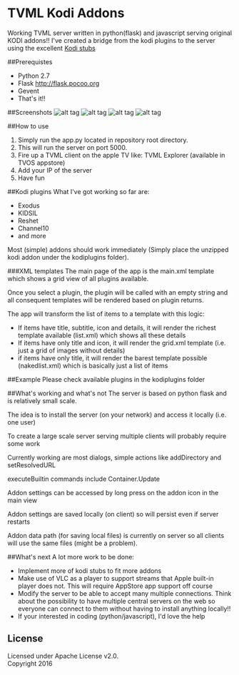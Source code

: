 # TVML Kodi Addons
Working TVML server written in python(flask) and javascript serving original KODI addons!!
I've created a bridge from the kodi plugins to the server using the excellent [Kodi stubs](https://github.com/romanvm/Kodistubs)

##Prerequistes
- Python 2.7
- Flask http://flask.pocoo.org
- Gevent
- That's it!!

##Screenshots
![alt tag](https://raw.githubusercontent.com/ggyeh/TVML-Kodi-Addons/master/images/screenshot1.png)
![alt tag](https://raw.githubusercontent.com/ggyeh/TVML-Kodi-Addons/master/images/screenshot2.png)
![alt tag](https://raw.githubusercontent.com/ggyeh/TVML-Kodi-Addons/master/images/screenshot3.png)
![alt tag](https://raw.githubusercontent.com/ggyeh/TVML-Kodi-Addons/master/images/screenshot4.png)

##How to use
1. Simply run the app.py located in repository root directory.
2. This will run the server on port 5000.
3. Fire up a TVML client on the apple TV like: TVML Explorer (available in TVOS appstore)
4. Add your IP of the server
5. Have fun

##Kodi plugins
What I've got working so far are:
- Exodus
- KIDSIL
- Reshet
- Channel10
- and more

Most (simple) addons should work immediately (Simply place the unzipped kodi addon under the kodiplugins folder).

###XML templates
The main page of the app is the main.xml template which shows a grid view of all plugins available.

Once you select a plugin, the plugin will be called with an empty string and all consequent templates will be rendered based on plugin returns.

The app will transform the list of items to a template with this logic:
- If items have title, subtitle, icon and details, it will render the richest template available (list.xml) which shows all these details
- If items have only title and icon, it will render the grid.xml template (i.e. just a grid of images without details)
- if items have only title, it will render the barest template possible (nakedlist.xml) which is basically just a list of items


##Example
Please check available plugins in the kodiplugins folder

##What's working and what's not
The server is based on python flask and is relatively small scale.

The idea is to install the server (on your network) and access it locally (i.e. one user)

To create a large scale server serving multiple clients will probably require some work

Currently working are most dialogs, simple actions like addDirectory and setResolvedURL

executeBuiltin commands include Container.Update

Addon settings can be accessed by long press on the addon icon in the main view

Addon settings are saved locally (on client) so will persist even if server restarts

Addon data path (for saving local files) is currently on server so all clients will use the same files (might be a problem).

##What's next
A lot more work to be done:
- Implement more of kodi stubs to fit more addons
- Make use of VLC as a player to support streams that Apple built-in player does not. This will require AppStore app support off course 
- Modify the server to be able to accept many multiple connections. Think about the possibility to have multiple central servers on the web so everyone can connect to them without having to install anything locally!!
- If your interested in coding (python/javascript), I'd love the help

## License

Licensed under Apache License v2.0.
<br>
Copyright 2016
